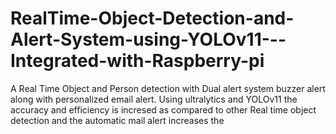 # RealTime-Object-Detection-and-Alert-System-using-YOLOv11---Integrated-with-Raspberry-pi
A Real Time Object and Person detection with Dual alert system buzzer alert along with personalized email alert. Using ultralytics and YOLOv11 the accuracy and efficiency is incresed as compared to other Real time object detection and the automatic mail alert increases the 
